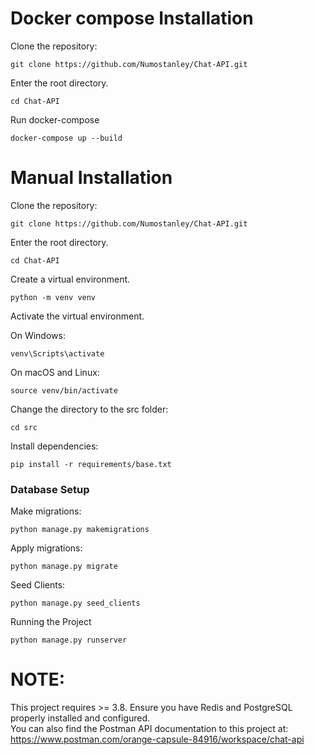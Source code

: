 # Docker compose Installation

Clone the repository:

```
git clone https://github.com/Numostanley/Chat-API.git
```

Enter the root directory.
```
cd Chat-API
```

Run docker-compose

```
docker-compose up --build
```


# Manual Installation

Clone the repository:

```
git clone https://github.com/Numostanley/Chat-API.git
```

Enter the root directory.
```
cd Chat-API
```

Create a virtual environment.
```
python -m venv venv
```

Activate the virtual environment.

On Windows:
```
venv\Scripts\activate
```

On macOS and Linux:
```
source venv/bin/activate
```

Change the directory to the src folder:
```
cd src
```

Install dependencies:
```
pip install -r requirements/base.txt
```

### Database Setup

Make migrations:
```
python manage.py makemigrations
```

Apply migrations:
```
python manage.py migrate
```

Seed Clients:
```
python manage.py seed_clients
```

Running the Project
```
python manage.py runserver
```

# NOTE:
This project requires >= 3.8.
Ensure you have Redis and PostgreSQL properly installed and configured.
<br/>
You can also find the Postman API documentation 
to this project at: <br/>
https://www.postman.com/orange-capsule-84916/workspace/chat-api

